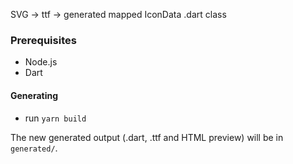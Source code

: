 SVG -> ttf -> generated mapped IconData .dart class

### Prerequisites

- Node.js
- Dart

#### Generating

- run `yarn build`

The new generated output (.dart, .ttf and HTML preview) will be in `generated/`.

